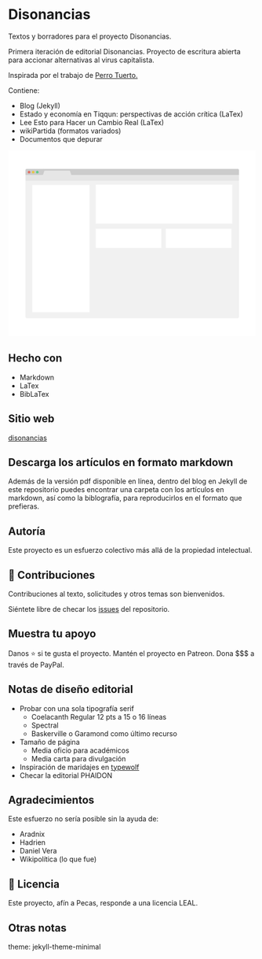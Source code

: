 # Disonancias

Textos y borradores para el proyecto Disonancias.

Primera iteración de editorial Disonancias. Proyecto de escritura abierta para accionar alternativas al virus capitalista.

Inspirada por el trabajo de [Perro Tuerto.](https://perrotuerto.blog/)

Contiene:

- Blog (Jekyll)
- Estado y economía en Tiqqun: perspectivas de acción crítica (LaTex)
- Lee Esto para Hacer un Cambio Real (LaTex)
- wikiPartida (formatos variados)
- Documentos que depurar

![screenshot](./app_screenshot.png)

## Hecho con

- Markdown
- LaTex
- BibLaTex

## Sitio web

[disonancias](https://disonancias.org)

## Descarga los artículos en formato markdown

Además de la versión pdf disponible en línea, dentro del blog en Jekyll de este repositorio puedes encontrar una carpeta con los artículos en markdown, así como la biblografía, para reproducirlos en el formato que prefieras.

## Autoría

Este proyecto es un esfuerzo colectivo más allá de la propiedad intelectual.

## 🤝 Contribuciones

Contribuciones al texto, solicitudes y otros temas son bienvenidos.

Siéntete libre de checar los [issues](issues/) del repositorio.

## Muestra tu apoyo

Danos ⭐️ si te gusta el proyecto.
Mantén el proyecto en Patreon.
Dona $$$ a través de PayPal.

## Notas de diseño editorial

- Probar con una sola tipografía serif
  - Coelacanth Regular 12 pts a 15 o 16 líneas
  - Spectral
  - Baskerville o Garamond como último recurso
- Tamaño de página
  - Media oficio para académicos
  - Media carta para divulgación
- Inspiración de maridajes en [typewolf](https://www.typewolf.com/recommendations)
- Checar la editorial PHAIDON

## Agradecimientos

Este esfuerzo no sería posible sin la ayuda de:

- Aradnix
- Hadrien
- Daniel Vera
- Wikipolítica (lo que fue)

## 📝 Licencia

Este proyecto, afín a Pecas, responde a una licencia LEAL.

## Otras notas

theme: jekyll-theme-minimal 
